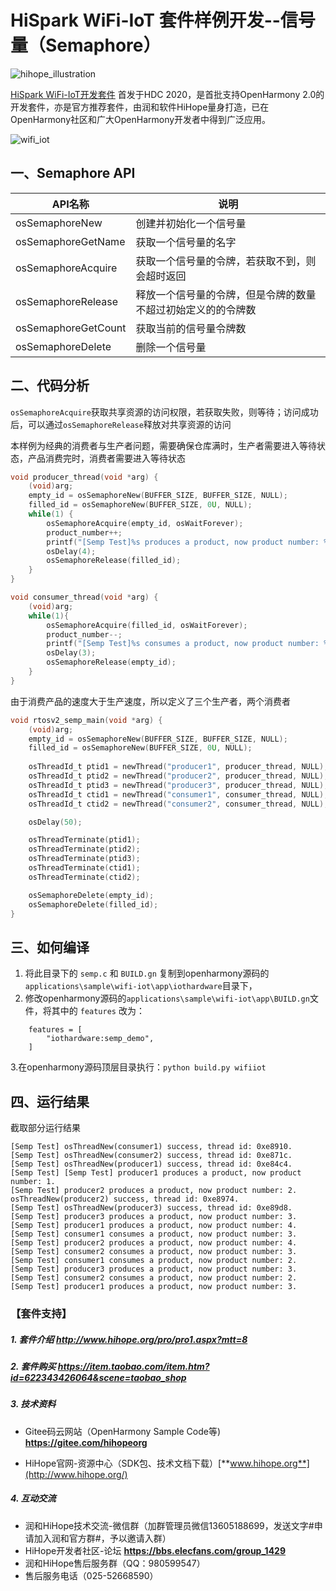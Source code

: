 # HiSpark WiFi-IoT 套件样例开发--信号量（Semaphore）

![hihope_illustration](https://gitee.com/hihopeorg/hispark-hm-pegasus/raw/master/docs/figures/hihope_illustration.png)

[HiSpark WiFi-IoT开发套件](https://item.taobao.com/item.htm?spm=a1z10.1-c-s.w5003-23341819265.1.bf644a82Da9PZK&id=622343426064&scene=taobao_shop) 首发于HDC 2020，是首批支持OpenHarmony 2.0的开发套件，亦是官方推荐套件，由润和软件HiHope量身打造，已在OpenHarmony社区和广大OpenHarmony开发者中得到广泛应用。

![wifi_iot](https://gitee.com/hihopeorg/hispark-hm-pegasus/raw/master/docs/figures/2.png)

## 一、Semaphore API

| API名称             | 说明                                                         |
| ------------------- | ------------------------------------------------------------ |
| osSemaphoreNew      | 创建并初始化一个信号量                                       |
| osSemaphoreGetName  | 获取一个信号量的名字                                         |
| osSemaphoreAcquire  | 获取一个信号量的令牌，若获取不到，则会超时返回               |
| osSemaphoreRelease  | 释放一个信号量的令牌，但是令牌的数量不超过初始定义的的令牌数 |
| osSemaphoreGetCount | 获取当前的信号量令牌数                                       |
| osSemaphoreDelete   | 删除一个信号量                                               |

## 二、代码分析

`osSemaphoreAcquire`获取共享资源的访问权限，若获取失败，则等待；访问成功后，可以通过`osSemaphoreRelease`释放对共享资源的访问

本样例为经典的消费者与生产者问题，需要确保仓库满时，生产者需要进入等待状态，产品消费完时，消费者需要进入等待状态

```c
void producer_thread(void *arg) {
    (void)arg;
    empty_id = osSemaphoreNew(BUFFER_SIZE, BUFFER_SIZE, NULL);
    filled_id = osSemaphoreNew(BUFFER_SIZE, 0U, NULL);
    while(1) {
        osSemaphoreAcquire(empty_id, osWaitForever);
        product_number++;
        printf("[Semp Test]%s produces a product, now product number: %d.\r\n", osThreadGetName(osThreadGetId()), product_number);
        osDelay(4);
        osSemaphoreRelease(filled_id);
    }
}

void consumer_thread(void *arg) {
    (void)arg;
    while(1){
        osSemaphoreAcquire(filled_id, osWaitForever);
        product_number--;
        printf("[Semp Test]%s consumes a product, now product number: %d.\r\n", osThreadGetName(osThreadGetId()), product_number);
        osDelay(3);
        osSemaphoreRelease(empty_id);
    }
}
```

由于消费产品的速度大于生产速度，所以定义了三个生产者，两个消费者

```c
void rtosv2_semp_main(void *arg) {
    (void)arg;
    empty_id = osSemaphoreNew(BUFFER_SIZE, BUFFER_SIZE, NULL);
    filled_id = osSemaphoreNew(BUFFER_SIZE, 0U, NULL);
 
    osThreadId_t ptid1 = newThread("producer1", producer_thread, NULL);
    osThreadId_t ptid2 = newThread("producer2", producer_thread, NULL);
    osThreadId_t ptid3 = newThread("producer3", producer_thread, NULL);
    osThreadId_t ctid1 = newThread("consumer1", consumer_thread, NULL);
    osThreadId_t ctid2 = newThread("consumer2", consumer_thread, NULL);

    osDelay(50);

    osThreadTerminate(ptid1);
    osThreadTerminate(ptid2);
    osThreadTerminate(ptid3);
    osThreadTerminate(ctid1);
    osThreadTerminate(ctid2);

    osSemaphoreDelete(empty_id);
    osSemaphoreDelete(filled_id);
}
```



## 三、如何编译

1. 将此目录下的 `semp.c` 和 `BUILD.gn` 复制到openharmony源码的`applications\sample\wifi-iot\app\iothardware`目录下，
2. 修改openharmony源码的`applications\sample\wifi-iot\app\BUILD.gn`文件，将其中的 `features` 改为：

```
    features = [
        "iothardware:semp_demo",
    ]
```

   3.在openharmony源码顶层目录执行：`python build.py wifiiot`

## 四、运行结果

截取部分运行结果

```
[Semp Test] osThreadNew(consumer1) success, thread id: 0xe8910.
[Semp Test] osThreadNew(consumer2) success, thread id: 0xe871c.
[Semp Test] osThreadNew(producer1) success, thread id: 0xe84c4.
[Semp Test] [Semp Test] producer1 produces a product, now product number: 1.
[Semp Test] producer2 produces a product, now product number: 2.
osThreadNew(producer2) success, thread id: 0xe8974.
[Semp Test] osThreadNew(producer3) success, thread id: 0xe89d8.
[Semp Test] producer3 produces a product, now product number: 3.
[Semp Test] producer1 produces a product, now product number: 4.
[Semp Test] consumer1 consumes a product, now product number: 3.
[Semp Test] producer2 produces a product, now product number: 4.
[Semp Test] consumer2 consumes a product, now product number: 3.
[Semp Test] consumer1 consumes a product, now product number: 2.
[Semp Test] producer3 produces a product, now product number: 3.
[Semp Test] consumer2 consumes a product, now product number: 2.
[Semp Test] producer1 produces a product, now product number: 3.
```

### 【套件支持】

##### 1. 套件介绍  http://www.hihope.org/pro/pro1.aspx?mtt=8

##### 2. 套件购买  https://item.taobao.com/item.htm?id=622343426064&scene=taobao_shop

##### 3. 技术资料

- Gitee码云网站（OpenHarmony Sample Code等) **https://gitee.com/hihopeorg**

- HiHope官网-资源中心（SDK包、技术文档下载）[**www.hihope.org**](http://www.hihope.org/)

##### 4. 互动交流

- 润和HiHope技术交流-微信群（加群管理员微信13605188699，发送文字#申请加入润和官方群#，予以邀请入群）
- HiHope开发者社区-论坛 **https://bbs.elecfans.com/group_1429**
- 润和HiHope售后服务群（QQ：980599547）
- 售后服务电话（025-52668590）

